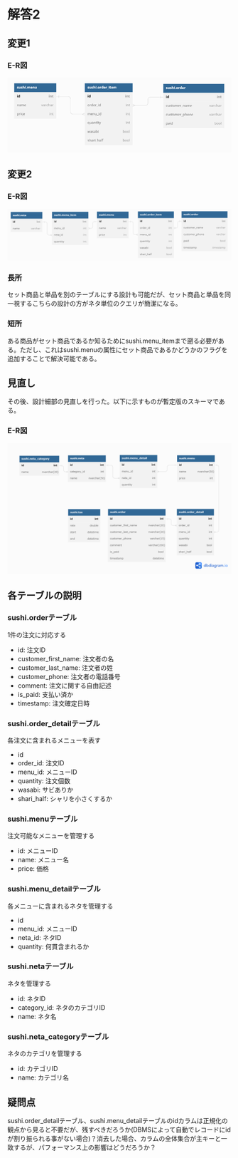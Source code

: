 # 解答2
## 変更1
### E-R図
![E-R図1](image1.png)
## 変更2
### E-R図
![E-R図2](image2.png)
### 長所
セット商品と単品を別のテーブルにする設計も可能だが、セット商品と単品を同一視するこちらの設計の方がネタ単位のクエリが簡潔になる。
### 短所
ある商品がセット商品であるか知るためにsushi.menu_itemまで遡る必要がある。ただし、これはsushi.menuの属性にセット商品であるかどうかのフラグを追加することで解決可能である。
## 見直し
その後、設計細部の見直しを行った。以下に示すものが暫定版のスキーマである。
### E-R図
![E-R図3](image3.png)
## 各テーブルの説明
### sushi.orderテーブル
1件の注文に対応する
* id: 注文ID
* customer_first_name: 注文者の名
* customer_last_name: 注文者の姓
* customer_phone: 注文者の電話番号
* comment: 注文に関する自由記述
* is_paid: 支払い済か
* timestamp: 注文確定日時
### sushi.order_detailテーブル
各注文に含まれるメニューを表す
* id
* order_id: 注文ID
* menu_id: メニューID
* quantity: 注文個数
* wasabi: サビありか
* shari_half: シャリを小さくするか
### sushi.menuテーブル
注文可能なメニューを管理する
* id: メニューID
* name: メニュー名
* price: 価格
### sushi.menu_detailテーブル
各メニューに含まれるネタを管理する
* id
* menu_id: メニューID
* neta_id: ネタID
* quantity: 何貫含まれるか
### sushi.netaテーブル
ネタを管理する
* id: ネタID
* category_id: ネタのカテゴリID
* name: ネタ名
### sushi.neta_categoryテーブル
ネタのカテゴリを管理する
* id: カテゴリID
* name: カテゴリ名

## 疑問点
sushi.order_detailテーブル、sushi.menu_detailテーブルのidカラムは正規化の観点から見ると不要だが、残すべきだろうか(DBMSによって自動でレコードにidが割り振られる事がない場合)？消去した場合、カラムの全体集合が主キーと一致するが、パフォーマンス上の影響はどうだろうか？